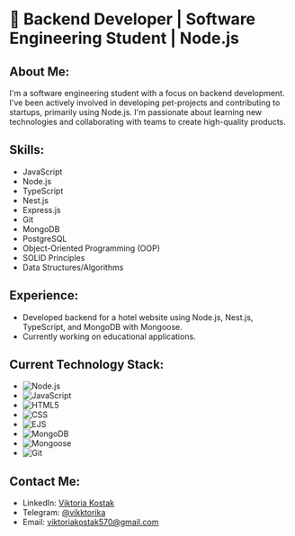 # 🚀 Backend Developer | Software Engineering Student | Node.js 


## About Me:
I'm a software engineering student with a focus on backend development. I've been actively involved in developing pet-projects and contributing to startups, primarily using Node.js. I'm passionate about learning new technologies and collaborating with teams to create high-quality products.

## Skills:
- JavaScript
- Node.js
- TypeScript
- Nest.js
- Express.js
- Git
- MongoDB
- PostgreSQL
- Object-Oriented Programming (OOP)
- SOLID Principles
- Data Structures/Algorithms

## Experience:
- Developed backend for a hotel website using Node.js, Nest.js, TypeScript, and MongoDB with Mongoose.
-  Currently working on educational applications.


## Current Technology Stack:
- ![Node.js](https://img.shields.io/badge/node.js-white?style=for-the-badge&logo=nodedotjs&logoColor=%23339933&labelColor=white&color=%23339933)
- ![JavaScript](https://img.shields.io/badge/javascript-%23fff?style=for-the-badge&logo=javascript&logoColor=%23F7DF1E&labelColor=white&color=%23F7DF1E)
- ![HTML5](https://img.shields.io/badge/html5-white?style=for-the-badge&logo=html5&logoColor=%23E34F26&labelColor=white&color=%23E34F26)
- ![CSS](https://img.shields.io/badge/css-white?style=for-the-badge&logo=css3&logoColor=%231572B6&labelColor=white&color=%231572B6)
- ![EJS](https://img.shields.io/badge/ejs-white?style=for-the-badge&logo=ejs&logoColor=%23B4CA65&labelColor=white&color=%23B4CA65)
- ![MongoDB](https://img.shields.io/badge/mongodb-white?style=for-the-badge&logo=mongodb&logoColor=%2347A248&labelColor=white&color=%2347A248)
- ![Mongoose](https://img.shields.io/badge/mongoose-white?style=for-the-badge&logo=mongoose&logoColor=%23F04D35&labelColor=white&color=%23F04D35)
- ![Git](https://img.shields.io/badge/git-white?style=for-the-badge&logo=git&logoColor=%23F05032&labelColor=white&color=%23F05032)

## Contact Me:
- LinkedIn: [Viktoria Kostak](https://www.linkedin.com/in/viktoria-kostak-b555152aa/)
- Telegram: [@vikktorika](https://www.instagram.com/viiktoria_kk?igshid=MXc3NTdmNjF5ZWRlZQ%253D%253D&utm_source=qr)
- Email: [viktoriakostak570@gmail.com](mailto:viktoriakostak570@gmail.com)
